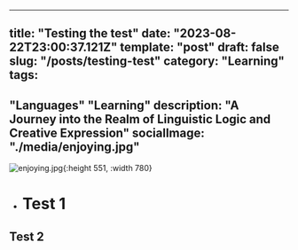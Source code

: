 - ---
title: "Testing the test"
date: "2023-08-22T23:00:37.121Z"
template: "post"
draft: false
slug: "/posts/testing-test"
category: "Learning"
tags:
- 
"Languages"
"Learning"
description: "A Journey into the Realm of Linguistic Logic and Creative Expression"
socialImage: "./media/enjoying.jpg"
--
![enjoying.jpg](../assets/enjoying_1706740722713_0.jpg){:height 551, :width 780}
- # Test 1
## Test 2